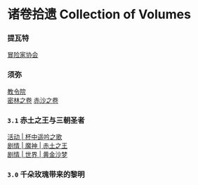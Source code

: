 # 诸卷拾遗 Collection of Volumes

### 提瓦特
[冒险家协会](humanity/note/akademiya.md)
### 须弥
[教令院](humanity/note/akademiya.md)<br>
[密林之卷](humanity/note/of-ballads-and-brews.md)
[赤沙之卷](humanity/note/of-ballads-and-brews.md)

### `3.1` 赤土之王与三朝圣者
[活动 | 杯中遥吟之歌](humanity/note/of-ballads-and-brews.md)<br>
[剧情 | 魔神 | 赤土之王](humanity/note/of-ballads-and-brews.md)<br>
[剧情 | 世界 | 黄金沙梦](humanity/note/of-ballads-and-brews.md)

### `3.0` 千朵玫瑰带来的黎明


